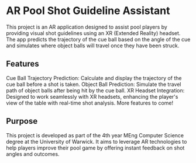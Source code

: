 # AR Pool Shot Guideline Assistant
This project is an AR application designed to assist pool players by providing visual shot guidelines using an XR (Extended Reality) headset. The app predicts the trajectory of the cue ball based on the angle of the cue and simulates where object balls will travel once they have been struck.

## Features
Cue Ball Trajectory Prediction: Calculate and display the trajectory of the cue ball before a shot is taken.
Object Ball Prediction: Simulate the travel path of object balls after being hit by the cue ball.
XR Headset Integration: Designed to work seamlessly with XR headsets, enhancing the player's view of the table with real-time shot analysis.
More features to come!

## Purpose
This project is developed as part of the 4th year MEng Computer Science degree at the University of Warwick. It aims to leverage AR technologies to help players improve their pool game by offering instant feedback on shot angles and outcomes.
